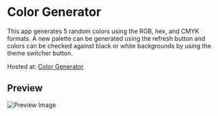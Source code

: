 # Color Generator

This app generates 5 random colors using the RGB, hex, and CMYK formats. A new palette can be generated using the refresh button and colors can be checked against black or white backgrounds by using the theme switcher button.

Hosted at: [Color Generator](https://rogue-cyborg.github.io/color-generator/)

## Preview
![Preview Image](https://github.com/rogue-cyborg/color-generator/blob/master/preview.png)
